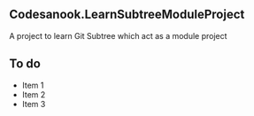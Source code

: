 ## Codesanook.LearnSubtreeModuleProject
A project to learn Git Subtree which act as a module project

## To do
- Item 1
- Item 2
- Item 3
